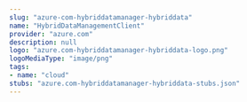 ```yaml
---
slug: "azure-com-hybriddatamanager-hybriddata"
name: "HybridDataManagementClient"
provider: "azure.com"
description: null
logo: "azure.com-hybriddatamanager-hybriddata-logo.png"
logoMediaType: "image/png"
tags:
- name: "cloud"
stubs: "azure.com-hybriddatamanager-hybriddata-stubs.json"
---
```

